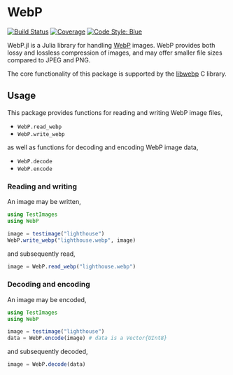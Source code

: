 # WebP

[![Build Status](https://github.com/stemann/WebP.jl/actions/workflows/CI.yml/badge.svg?branch=master)](https://github.com/stemann/WebP.jl/actions/workflows/CI.yml?query=branch%3Amaster)
[![Coverage](https://codecov.io/gh/stemann/WebP.jl/branch/master/graph/badge.svg)](https://codecov.io/gh/stemann/WebP.jl)
[![Code Style: Blue](https://img.shields.io/badge/code%20style-blue-4495d1.svg)](https://github.com/invenia/BlueStyle)

WebP.jl is a Julia library for handling [WebP](https://developers.google.com/speed/webp) images. WebP provides both lossy and lossless compression of images, and may offer smaller file sizes compared to JPEG and PNG.

The core functionality of this package is supported by the [libwebp](https://developers.google.com/speed/webp/docs/api) C library.

## Usage

This package provides functions for reading and writing WebP image files,

* `WebP.read_webp`
* `WebP.write_webp`

as well as functions for decoding and encoding WebP image data,

* `WebP.decode`
* `WebP.encode`

### Reading and writing

An image may be written,
```julia
using TestImages
using WebP

image = testimage("lighthouse")
WebP.write_webp("lighthouse.webp", image)
```

and subsequently read,
```julia
image = WebP.read_webp("lighthouse.webp")
```

### Decoding and encoding

An image may be encoded,
```julia
using TestImages
using WebP

image = testimage("lighthouse")
data = WebP.encode(image) # data is a Vector{UInt8}
```

and subsequently decoded,
```julia
image = WebP.decode(data)
```
